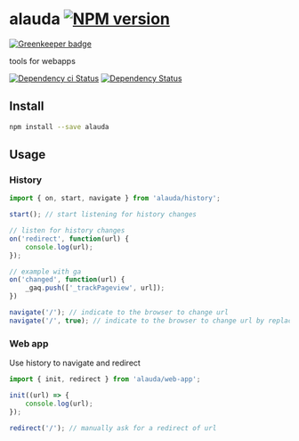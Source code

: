 # alauda [![NPM version][npm-image]][npm-url]

[![Greenkeeper badge](https://badges.greenkeeper.io/alpjs/alauda.svg)](https://greenkeeper.io/)

tools for webapps

[![Dependency ci Status][dependencyci-image]][dependencyci-url]
[![Dependency Status][daviddm-image]][daviddm-url]

## Install

```sh
npm install --save alauda
```

## Usage

### History

```js
import { on, start, navigate } from 'alauda/history';

start(); // start listening for history changes

// listen for history changes
on('redirect', function(url) {
    console.log(url);
});

// example with ga
on('changed', function(url) {
    _gaq.push(['_trackPageview', url]);
})

navigate('/'); // indicate to the browser to change url
navigate('/', true); // indicate to the browser to change url by replacing the current one
```

### Web app

Use history to navigate and redirect


```js
import { init, redirect } from 'alauda/web-app';

init((url) => {
    console.log(url);
});

redirect('/'); // manually ask for a redirect of url
```

[npm-image]: https://img.shields.io/npm/v/alauda.svg?style=flat-square
[npm-url]: https://npmjs.org/package/alauda
[daviddm-image]: https://david-dm.org/alpjs/alauda.svg?style=flat-square
[daviddm-url]: https://david-dm.org/alpjs/alauda
[dependencyci-image]: https://dependencyci.com/github/alpjs/alauda/badge?style=flat-square
[dependencyci-url]: https://dependencyci.com/github/alpjs/alauda
